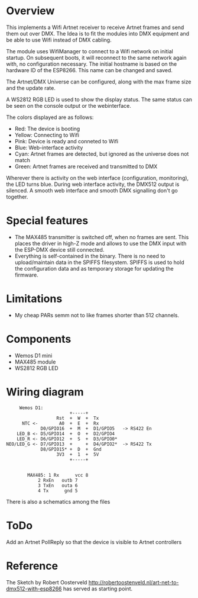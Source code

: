 # Overview

This implements a Wifi Artnet receiver to receive Artnet frames and send them out over DMX.
The Idea is to fit the modules into DMX equipment and be able to use Wifi instead of DMX cabling.

The module uses WifiManager to connect to a Wifi network on initial startup. On subsequent boots,
it will reconnect to the same network again with, no configuration necessary. The initial hostname
is based on the hardware ID of the ESP8266. This name can be changed and saved.

The Artnet/DMX Universe can be configured, along with the max frame size and the update rate.

A WS2812 RGB LED is used to show the display status. The same status can be seen on the console
output or the webinterface.

The colors displayed are as follows:
- Red:    The device is booting
- Yellow: Connecting to Wifi
- Pink:   Device is ready and conneted to Wifi
- Blue:   Web-interface activity
- Cyan:   Artnet frames are detected, but ignored as the universe does not match
- Green:  Artnet frames are received and transmitted to DMX

Wherever there is activity on the web interface (configuration, monitoring), the LED turns blue. During web interface activity, the DMX512 output is silenced. A smooth web interface and smooth DMX signalling don't go together.

# Special features

- The MAX485 transmitter is switched off, when no frames are sent.
  This places the driver in high-Z mode and allows to use the DMX input with
  the ESP-DMX device still connected.
- Everything is self-contained in the binary. There is no need to upload/maintain
  data in the SPIFFS filesystem. SPIFFS is used to hold the configuration data
  and as temporary storage for updating the firmware.

# Limitations

- My cheap PARs semm not to like frames shorter than 512 channels.

# Components

  - Wemos D1 mini
  - MAX485 module
  - WS2812 RGB LED

# Wiring diagram

         Wemos D1:
                            +-----+ 
                       Rst  +  W  +  Tx
          NTC <-        A0  +  E  +  Rx
                 D0/GPIO16  +  M  +  D1/GPIO5   -> RS422 En
        LED_B <- D5/GPIO14  +  O  +  D2/GPIO4 
        LED_R <- D6/GPIO12  +  S  +  D3/GPIO0*
    NEO/LED_G <- D7/GPIO13  +     +  D4/GPIO2*  -> RS422 Tx
                 D8/GPIO15* +  D  +  Gnd
                       3V3  +  1  +  5V
                            +-----+ 


            MAX485:	1 Rx      vcc 8
		        2 RxEn   outb 7
		        3 TxEn   outa 6
		        4 Tx      gnd 5

There is also a schematics among the files

# ToDo

Add an Artnet PollReply so that the device is visible to Artnet controllers

# Reference

The Sketch by Robert Oosterveld http://robertoostenveld.nl/art-net-to-dmx512-with-esp8266
has served as starting point.

